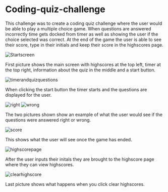 # Coding-quiz-challenge
This challenge was to create a coding quiz challenge where the user would be able to play a multiple choice game. When questions are answered incorrectly time gets docked from timer as well as showing the user if the choice selected was correct. At the end of the game the user is able to see their score, type in their initials and keep their score in the highscores page. 

![Startscreen](https://github.com/yangc90/Coding-quiz-challenge/assets/129198313/9227b1c1-62ac-4658-8e00-e3feabfe1f4d)

First picture shows the main screen with highscores at the top left, timer at the top right, information about the quiz in the middle and a start button. 

![timerandquizquestions](https://github.com/yangc90/Coding-quiz-challenge/assets/129198313/3d27b940-18aa-4d82-a08e-e95731c43004)

When clicking the start button the timer starts and the questions are displayed for the user.

![right](https://github.com/yangc90/Coding-quiz-challenge/assets/129198313/8cbf03b4-2b0a-4491-943f-0de9bfcda95e)
![wrong](https://github.com/yangc90/Coding-quiz-challenge/assets/129198313/474ff78a-1647-4639-92f3-cf1738305e38)

The two pictures shown show an example of what the user would see if the questions were answered right or wrong.

![score](https://github.com/yangc90/Coding-quiz-challenge/assets/129198313/f784a2dd-3cac-42a2-b809-6651e484e5ed)

This shows what the user will see once the game has ended. 

![highscorepage](https://github.com/yangc90/Coding-quiz-challenge/assets/129198313/a96d42d1-2276-411f-8932-548730481c42)

After the user inputs their initals they are brought to the highscore page where they can view highscores.

![clearhighscore](https://github.com/yangc90/Coding-quiz-challenge/assets/129198313/256022fd-d104-4d43-b058-41ac7c63d783)

Last picture shows what happens when you click clear highscores. 

